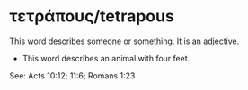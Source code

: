 # τετράπους/tetrapous
This word describes someone or something. It is an adjective.
* This word describes an animal with four feet.

See: Acts 10:12; 11:6; Romans 1:23
